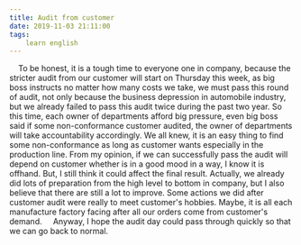 ```yaml
---
title: Audit from customer
date: 2019-11-03 21:11:00
tags:
    learn english
---
```

    To be honest, it is a tough time to everyone one in company, because the stricter audit from our customer will start on Thursday this week, as big boss instructs no matter how many costs we take, we must pass this round of audit, not only because the business depression in automobile industry, but we already failed to pass this audit twice during the past two year. So this time, each owner of departments afford big pressure, even big boss said if some non-conformance customer audited, the owner of departments will take accountability accordingly. We all knew, it is an easy thing to find some non-conformance as long as customer wants especially in the production line. From my opinion, if we can successfully pass the audit will depend on customer whether is in a good mood in a way, I know it is offhand. But, I still think it could affect the final result. Actually, we already did lots of preparation from the high level to bottom in company, but I also believe that there are still a lot to improve. Some actions we did after customer audit were really to meet customer's hobbies. Maybe, it is all each manufacture factory facing after all our orders come from customer's demand.     Anyway, I hope the audit day could pass through quickly so that we can go back to normal.